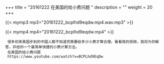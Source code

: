 +++
title = "20161222  在美国的给小费问题 "
description = ""
weight = 20
+++

{{< mymp3 mp3="20161222_bcplhd9eqdw.mp4.wav.mp3" >}}

{{< mymp4 mp4="20161222_bcplhd9eqdw.mp4" >}}

     很多初来美国步到的中国人都不知道究竟要给多少小费才算合理。看看我的视频，我将为你解答，并给你一个最简单快捷的小费计算方法。 
     在美国的给小费问题 
     https://www.youtube.com/watch?v=BCPLhd9EqDw 
